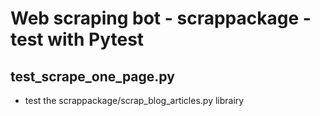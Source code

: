 # Web scraping bot - scrappackage - test with Pytest

## test_scrape_one_page.py
  - test the scrappackage/scrap_blog_articles.py librairy

